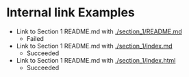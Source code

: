 # Internal link Examples

- Link to Section 1 README.md with [./section_1/README.md](./section_1/README.md)
  - Failed
- Link to Section 1 README.md with [./section_1/index.md](./section_1/index.md)
  - Succeeded
- Link to Section 1 README.md with [./section_1/index.html](./section_1/index.html)
  - Succeeded
